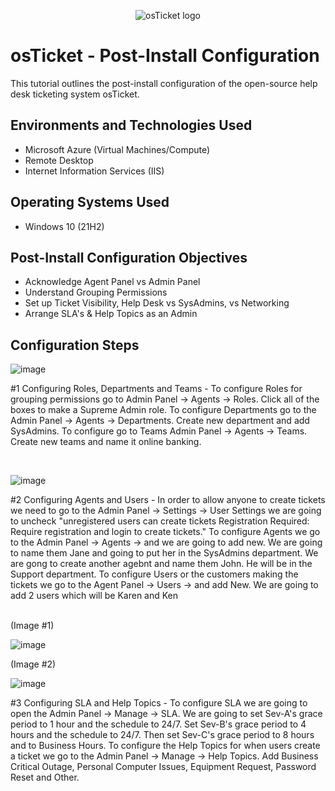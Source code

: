 <p align="center">
<img src="https://i.imgur.com/Clzj7Xs.png" alt="osTicket logo"/>
</p>

<h1>osTicket - Post-Install Configuration</h1>
This tutorial outlines the post-install configuration of the open-source help desk ticketing system osTicket.<br />

<h2>Environments and Technologies Used</h2>

- Microsoft Azure (Virtual Machines/Compute)
- Remote Desktop
- Internet Information Services (IIS)

<h2>Operating Systems Used </h2>

- Windows 10</b> (21H2)

<h2>Post-Install Configuration Objectives</h2>

- Acknowledge Agent Panel vs Admin Panel
- Understand Grouping Permissions
- Set up Ticket Visibility, Help Desk vs SysAdmins, vs Networking
- Arrange SLA's & Help Topics as an Admin 
  
<h2>Configuration Steps</h2>

![image](https://github.com/user-attachments/assets/42982eca-ab86-4529-8a0d-40d0e180de0a)

</p>
<p>
#1 Configuring Roles, Departments and Teams - To configure Roles for grouping permissions go to Admin Panel -> Agents -> Roles. Click all of the boxes to make a Supreme Admin role. To configure Departments go to the Admin Panel -> Agents -> Departments. Create new department and add SysAdmins. To configure go to Teams Admin Panel -> Agents -> Teams. Create new teams and name it online banking.

</p>
<br />

![image](https://github.com/user-attachments/assets/bc19f03f-f488-4cbe-80a2-7ba64f1f7fe8)

</p>
<p>
#2 Configuring Agents and Users - In order to allow anyone to create tickets we need to go to the Admin Panel -> Settings -> User Settings we are going to uncheck "unregistered users can create tickets Registration Required: Require registration and login to create tickets." To configure Agents we go to the Admin Panel -> Agents -> and we are going to add new. We are going to name them Jane and going to put her in the SysAdmins department. We are gong to create another agebnt and name them John. He will be in the Support department. To configure Users or the customers making the tickets we go to the Agent Panel -> Users -> and add New. We are going to add 2 users which will be Karen and Ken

</p>
<br />
(Image #1)

![image](https://github.com/user-attachments/assets/66800a50-0785-4d9c-81d4-2bf9850c1d7e)

(Image #2)

![image](https://github.com/user-attachments/assets/fe8047f7-405b-4a6b-afe3-9c041c019cb1)


</p>
<p>
#3 Configuring SLA and Help Topics - To configure SLA we are going to open the Admin Panel -> Manage -> SLA. We are going to set Sev-A's grace period to 1 hour and the schedule to 24/7. Set Sev-B's grace period to 4 hours and the schedule to 24/7. Then set Sev-C's grace period to 8 hours and to Business Hours. To configure the Help Topics for when users create a ticket we go to the Admin Panel -> Manage -> Help Topics. Add Business Critical Outage, Personal Computer Issues, Equipment Request, Password Reset and Other.


</p>
<br />
